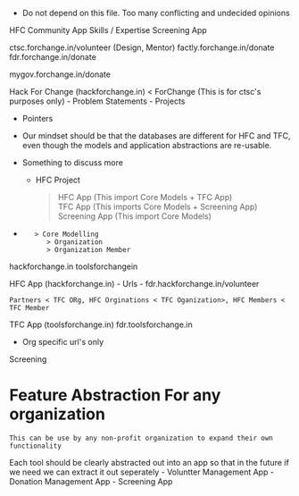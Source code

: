 * Do not depend on this file. Too many conflicting and undecided opinions

HFC Community App
Skills / Expertise Screening App

ctsc.forchange.in/volunteer (Design, Mentor)
factly.forchange.in/donate
fdr.forchange.in/donate

mygov.forchange.in/donate

Hack For Change (hackforchange.in) < ForChange (This is for ctsc's purposes only)
    - Problem Statements
    - Projects

* Pointers

- Our mindset should be that the databases are different for HFC and TFC, even though the models and application abstractions are re-usable.

- Something to discuss more
    - HFC Project
        > HFC App (This import Core Models + TFC App)        
        > TFC App (This imports Core Models + Screening App)            
        > Screening App (This import Core Models)
*        > Core Modelling
            > Organization
            > Organization Member

hackforchange.in
toolsforchangein

HFC App (hackforchange.in)
    - Urls
    - fdr.hackforchange.in/volunteer

    Partners < TFC ORg, HFC Orginations < TFC Oganization>, HFC Members < TFC Member

TFC App (toolsforchange.in)
fdr.toolsforchange.in
 - Org specific url's only 

Screening

# Feature Abstraction For any organization
    This can be use by any non-profit organization to expand their own functionality

Each tool should be clearly abstracted out into an app so that in the future if we need we can extract it out seperately
    - Voluntter Management App
    - Donation Management App
    - Screening App